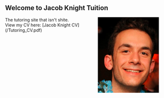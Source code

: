## Welcome to Jacob Knight Tuition

<div class="container">
  <div class="row">
    <div class="col-sm">
      <img src="headshot.PNG" align="right" alt="Photo" width="200"/>
    </div>
    <div class="col-sm">
      The tutoring site that isn't shite.
    </div>
    <div class="col-sm">
      View my CV here: [Jacob Knight CV](/Tutoring_CV.pdf)
    </div>
  </div>
</div>

